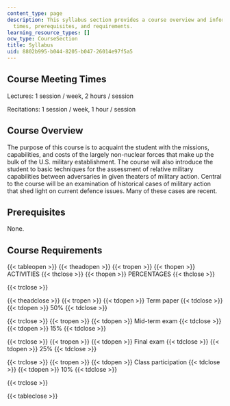 ```yaml
---
content_type: page
description: This syllabus section provides a course overview and information on meeting
  times, prerequisites, and requirements.
learning_resource_types: []
ocw_type: CourseSection
title: Syllabus
uid: 8802b995-b044-8205-b047-26014e97f5a5
---
```


Course Meeting Times
--------------------

Lectures: 1 session / week, 2 hours / session

Recitations: 1 session / week, 1 hour / session

Course Overview
---------------

The purpose of this course is to acquaint the student with the missions, capabilities, and costs of the largely non-nuclear forces that make up the bulk of the U.S. military establishment. The course will also introduce the student to basic techniques for the assessment of relative military capabilities between adversaries in given theaters of military action. Central to the course will be an examination of historical cases of military action that shed light on current defence issues. Many of these cases are recent.

Prerequisites
-------------

None.

Course Requirements
-------------------

{{< tableopen >}}
{{< theadopen >}}
{{< tropen >}}
{{< thopen >}}
ACTIVITIES
{{< thclose >}}
{{< thopen >}}
PERCENTAGES
{{< thclose >}}

{{< trclose >}}

{{< theadclose >}}
{{< tropen >}}
{{< tdopen >}}
Term paper
{{< tdclose >}}
{{< tdopen >}}
50%
{{< tdclose >}}

{{< trclose >}}
{{< tropen >}}
{{< tdopen >}}
Mid-term exam
{{< tdclose >}}
{{< tdopen >}}
15%
{{< tdclose >}}

{{< trclose >}}
{{< tropen >}}
{{< tdopen >}}
Final exam
{{< tdclose >}}
{{< tdopen >}}
25%
{{< tdclose >}}

{{< trclose >}}
{{< tropen >}}
{{< tdopen >}}
Class participation
{{< tdclose >}}
{{< tdopen >}}
10%
{{< tdclose >}}

{{< trclose >}}

{{< tableclose >}}